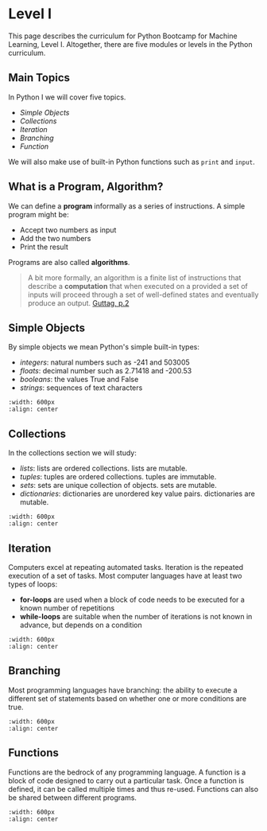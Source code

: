 # Level I 

This page describes the curriculum for Python Bootcamp for Machine Learning, Level I. Altogether, there are five modules or levels in the Python curriculum. 



## Main Topics

In Python I we will cover five topics.

- *Simple Objects*
- *Collections*
- *Iteration*
- *Branching*
- *Function*


We will also make use of built-in Python functions such as ```print``` and ```input```.


## What is a Program, Algorithm?

We can define a **program** informally as a series of instructions. A simple program might be:

- Accept two numbers as input
- Add the two numbers
- Print the result

Programs are also called **algorithms**. 

> A bit more formally, an algorithm is a finite list of instructions that describe a **computation** that when executed on a provided a set of inputs will proceed through a set of well-defined states and eventually produce an output. [Guttag, p.2](https://www.amazon.com/Introduction-Computation-Programming-Using-Python/dp/0262519631/ref=sr_1_fkmr0_1?crid=1S63RUGYG7BLU&keywords=guttag+intro&qid=1644514653&sprefix=guttag+intro%2Caps%2C68&sr=8-1-fkmr0)


## Simple Objects


By simple objects we mean Python's simple built-in types:

- *integers*: natural numbers such as -241 and 503005
- *floats*: decimal number such as 2.71418 and -200.53
- *booleans*: the values True and False
- *strings*: sequences of text characters


```{image} /images/python1/simpleobjects.png
:width: 600px
:align: center
```

## Collections

In the collections section we will study:

- *lists*: lists are ordered collections. lists are mutable.
- *tuples*:  tuples are ordered collections. tuples are immutable.
- *sets*: sets are unique collection of objects. sets are mutable.
- *dictionaries*: dictionaries are unordered key value pairs. dictionaries are mutable.


```{image} /images/python1/collections.png
:width: 600px
:align: center
```

## Iteration

Computers excel at repeating automated tasks. Iteration is the repeated execution of a set of tasks. Most computer languages have at least two types of loops:

- **for-loops** are used when a block of code needs to be executed for a known number of repetitions
- **while-loops** are suitable when the number of iterations is not known in advance, but depends on a condition

```{image} /images/python1/iteration.png
:width: 600px
:align: center
```

## Branching

Most programming languages have branching: the ability to execute a different set of statements based on whether one or more conditions are true.


```{image} /images/python1/branching.png
:width: 600px
:align: center
```



## Functions

Functions are the bedrock of any programming language. A function is a block of code designed to carry out a particular task. Once a function is defined, it can be called multiple times and thus re-used. Functions can also be shared between different programs.

```{image} /images/python1/functions.png
:width: 600px
:align: center
```



